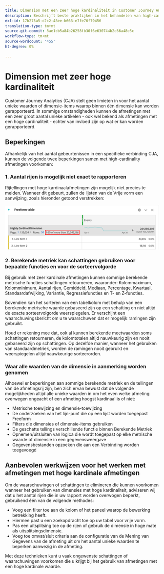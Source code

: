 ```yaml
---
title: Dimension met een zeer hoge kardinaliteit in Customer Journey Analytics
description: Beschrijft beste praktijken in het behandelen van high-cardinaliteitsdimensies in Customer Journey Analytics
exl-id: 17b275a5-c2c2-48ee-b663-e7fe76f79456
translation-type: tm+mt
source-git-commit: 8ae1cb5a84b26258fb30f6e630744b2e36a48e5c
workflow-type: tm+mt
source-wordcount: '455'
ht-degree: 0%

---
```


# Dimension met zeer hoge kardinaliteit

Customer Journey Analytics (CJA) stelt geen limieten in voor het aantal unieke waarden of dimensie-items waarop binnen één dimensie kan worden gerapporteerd. In sommige omstandigheden kunnen de afmetingen met een zeer groot aantal unieke artikelen - ook wel bekend als afmetingen met een hoge cardinaliteit - echter van invloed zijn op wat er kan worden gerapporteerd.

## Beperkingen

Afhankelijk van het aantal gebeurtenissen in een specifieke verbinding CJA, kunnen de volgende twee beperkingen samen met high-cardinality afmetingen voorkomen:

### 1. Aantal rijen is mogelijk niet exact te rapporteren

Rijtellingen met hoge kardinaalafmetingen zijn mogelijk niet precies te melden. Wanneer dit gebeurt, zullen de lijsten van de Vrije vorm een aanwijzing, zoals hieronder getoond verstrekken:

![](assets/high-cardinality.png)

### 2. Berekende metriek kan schattingen gebruiken voor bepaalde functies en voor de sorteervolgorde

Bij gebruik met zeer kardinale afmetingen kunnen sommige berekende metrische functies schattingen retourneren, waaronder: Kolommaximum, Kolomminimum, Aantal rijen, Gemiddeld, Mediaan, Percentage, Kwartaal, Standaardafwijking, Variantie, Regressiefuncties en T- en Z-functies.

Bovendien kan het sorteren van een tabelkolom met behulp van een berekende metrische waarde gebaseerd zijn op een schatting en niet altijd de exacte sorteervolgorde weerspiegelen. Er verschijnt een waarschuwingsbericht om u te waarschuwen dat er mogelijk ramingen zijn gebruikt.

Houd er rekening mee dat, ook al kunnen berekende meetwaarden soms schattingen retourneren, de kolomtotalen altijd nauwkeurig zijn en nooit gebaseerd zijn op schattingen. Op dezelfde manier, wanneer het gebruiken van standaardmetriek, worden de ramingen nooit gebruikt en weerspiegelen altijd nauwkeurige sorteerorden.

### Waar alle waarden van de dimensie in aanmerking worden genomen

Alhoewel er beperkingen aan sommige berekende metriek en de tellingen van de afmetingsrij zijn, ben zich ervan bewust dat de volgende mogelijkheden altijd alle unieke waarden in om het even welke afmeting overwegen ongeacht of een afmeting hoogst kardinaal is of niet:

* Metrische toewijzing en dimensie-toewijzing
* De onderzoeken van het lijn-punt die op een lijst worden toegepast Freeform
* Filters die dimensies of dimensie-items gebruiken
* De geschatte tellings verschillende functie binnen Berekende Metriek
* Opnemen/uitsluiten van logica die wordt toegepast op elke metrische waarde of dimensie in een gegevensweergave
* Gegevensbestanden opzoeken die aan een Verbinding worden toegevoegd

## Aanbevolen werkwijzen voor het werken met afmetingen met hoge kardinale afmetingen

Om de waarschuwingen of schattingen te elimineren die kunnen voorkomen wanneer het gebruiken van dimensies met hoge kardinaliteit, adviseren wij dat u het aantal rijen die in uw rapport worden overwogen beperkt, gebruikend één van de volgende methodes:

* Voeg een filter toe aan de kolom of het paneel waarop de bewerking betrekking heeft.
* Hiermee past u een zoekopdracht toe op uw tabel voor vrije vorm.
* Pas een uitsplitsing toe op de rijen of gebruik de dimensie in hoge mate als uitsplitsingsdimensie.
* Voeg toe omvat/sluit criteria aan de configuratie van de Mening van Gegevens van de afmeting uit om het aantal unieke waarden te beperken aanwezig in de afmeting.

Met deze technieken kunt u vaak ongewenste schattingen of waarschuwingen voorkomen die u krijgt bij het gebruik van afmetingen met een hoge kardinale waarde.
